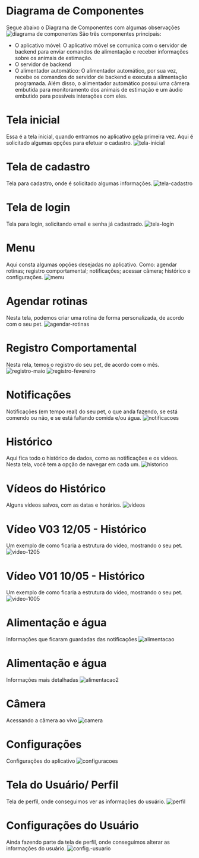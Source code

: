 # Diagrama de Componentes 
Segue abaixo o Diagrama de Componentes com algumas observações
![diagrama de componentes](https://github.com/AgathaSena/Projeto-Integrador-II/assets/79552519/4e431264-4c52-4def-9dbf-0b5530110f9b)
São três componentes principais: 
- O aplicativo móvel: O aplicativo móvel se comunica com o servidor de backend para enviar comandos de alimentação e receber informações sobre os animais de estimação.
- O servidor de backend 
- O alimentador automático: O alimentador automático, por sua vez, recebe os comandos do servidor de backend e executa a alimentação programada. Além disso, o alimentador automático possui uma câmera embutida para monitoramento dos animais de estimação e um áudio embutido para possíveis interações com eles.



# Tela inicial
Essa é a tela inicial, quando entramos no aplicativo pela primeira vez. Aqui é solicitado algumas opções para efetuar o cadastro.
![tela-inicial](https://github.com/AgathaSena/Projeto-Integrador-II/assets/79552519/654e6c76-67c9-476b-8160-7b9a339945ad)


# Tela de cadastro
Tela para cadastro, onde é solicitado algumas informações.
![tela-cadastro](https://github.com/AgathaSena/Projeto-Integrador-II/assets/79552519/ad7faf73-8157-44ed-913b-783e2483f26f)


# Tela de login
Tela para login, solicitando email e senha já cadastrado.
![tela-login](https://github.com/AgathaSena/Projeto-Integrador-II/assets/79552519/7ca1b770-6483-4c25-b01f-4d97fa66a8d5)


# Menu
Aqui consta algumas opções desejadas no aplicativo.
Como: agendar rotinas; registro comportamental; notificações; acessar câmera; histórico e
configurações.
![menu](https://github.com/AgathaSena/Projeto-Integrador-II/assets/79552519/573e0e0a-e5c6-4c50-8c66-d7f551a3b5d8)

# Agendar rotinas
Nesta tela, podemos criar uma rotina de forma personalizada, de acordo com o seu pet.
![agendar-rotinas](https://github.com/AgathaSena/Projeto-Integrador-II/assets/79552519/fe32dba8-a218-4a9e-a45e-d531b965155f)

# Registro Comportamental 
Nesta rela, temos o registro do seu pet, de acordo com o mês.
![registro-maio](https://github.com/AgathaSena/Projeto-Integrador-II/assets/79552519/0ef32672-fa22-4396-91e2-a63147b68816)
![registro-fevereiro](https://github.com/AgathaSena/Projeto-Integrador-II/assets/79552519/145e8f12-bc5c-443e-af8e-78d97305fc93)

# Notificações
Notificações (em tempo real) do seu pet, o que anda fazendo, se está comendo ou não, e se está faltando comida e/ou água.
![notificacoes](https://github.com/AgathaSena/Projeto-Integrador-II/assets/79552519/ecc3c7b0-2698-45f8-a477-7ba54a102603)


# Histórico
Aqui fica todo o histórico de dados, como as notificações e os vídeos. Nesta tela, você tem a opção de navegar em cada um.
![historico](https://github.com/AgathaSena/Projeto-Integrador-II/assets/79552519/7f7ac9fe-6d83-4a87-9169-3b76acdd3562)


# Vídeos do Histórico
Alguns vídeos salvos, com as datas e horários.
![vídeos](https://github.com/AgathaSena/Projeto-Integrador-II/assets/79552519/5c201e19-dc1c-48c5-96d3-8e9252c23b3e)

# Vídeo V03 12/05 - Histórico
Um exemplo de como ficaria a estrutura do vídeo, mostrando o seu pet.
![video-1205](https://github.com/AgathaSena/Projeto-Integrador-II/assets/79552519/63efe7b5-586e-442d-bb46-4eadcc86e4b2)


# Vídeo V01 10/05 - Histórico
Um exemplo de como ficaria a estrutura do vídeo, mostrando o seu pet.
![video-1005](https://github.com/AgathaSena/Projeto-Integrador-II/assets/79552519/11ed66eb-09f8-4ab7-a75c-1ebf3a025d9e)

# Alimentação e água
Informações que ficaram guardadas das notificações 
![alimentacao](https://github.com/AgathaSena/Projeto-Integrador-II/assets/79552519/fab1adb6-5289-4d79-9b74-31d634b9a499)

# Alimentação e água
Informações mais detalhadas 
![alimentacao2](https://github.com/AgathaSena/Projeto-Integrador-II/assets/79552519/81e15e9b-2c59-49ef-9c91-e5dc56103ebb)

# Câmera
Acessando a câmera ao vivo
![camera](https://github.com/AgathaSena/Projeto-Integrador-II/assets/79552519/21163b99-3ccd-428b-9674-f2763ba4bbe2)

# Configurações
Configurações do aplicativo
![configuracoes](https://github.com/AgathaSena/Projeto-Integrador-II/assets/79552519/cbd2d507-b873-4be1-ab30-d5e682f8c7ab)

# Tela do Usuário/ Perfil
Tela de perfil, onde conseguimos ver as informações do usuário.
![perfil](https://github.com/AgathaSena/Projeto-Integrador-II/assets/79552519/00e7dcd3-8b6d-4342-8aea-743b8cf8a87c)

# Configurações do Usuário
Ainda fazendo parte da tela de perfil, onde conseguimos alterar as informações do usuário.
![config.-usuario](https://github.com/AgathaSena/Projeto-Integrador-II/assets/79552519/86024a20-45b0-41fe-8b52-00eea6f21426)






